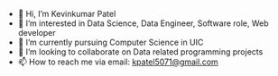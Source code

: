 - 👋 Hi, I’m Kevinkumar Patel
- 👀 I’m interested in Data Science, Data Engineer, Software role, Web developer
- 🌱 I’m currently pursuing Computer Science in UIC
- 💞️ I’m looking to collaborate on Data related programming projects
- 📫 How to reach me via email: kpatel5071@gmail.com

<!---
kevu4567 is a ✨ special ✨ repository because its `README.md` (this file) appears on your GitHub profile.
You can click the Preview link to take a look at your changes.
--->
